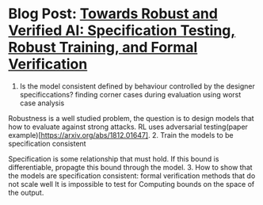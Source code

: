 # Blog Post: [Towards Robust and Verified AI: Specification Testing, Robust Training, and Formal Verification](https://medium.com/@deepmindsafetyresearch/towards-robust-and-verified-ai-specification-testing-robust-training-and-formal-verification-69bd1bc48bda)

1. Is the model consistent defined by behaviour controlled by the designer specificcations? finding corner cases during evaluation using worst case analysis

Robustness is a well studied problem, the question is to design models that how to evaluate against strong attacks. RL uses adversarial testing(paper example)[https://arxiv.org/abs/1812.01647]. 
2. Train the models to be specification consistent 

Specification is some relationship that must hold. If this bound is differentiable, propagte this bound through the model. 
3. How to show that the models are specification consistent: formal verification methods that do not scale well 
It is impossible to test for Computing bounds on the space of the output.



